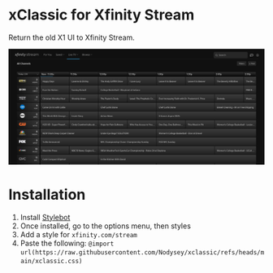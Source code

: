 # xClassic for Xfinity Stream
Return the old X1 UI to Xfinity Stream.

![Preview](preview.png)

# Installation
1. Install [Stylebot](https://github.com/ankit/stylebot)
2. Once installed, go to the options menu, then styles
3. Add a style for `xfinity.com/stream`
4. Paste the following: `@import url(https://raw.githubusercontent.com/Nodysey/xclassic/refs/heads/main/xclassic.css)`

